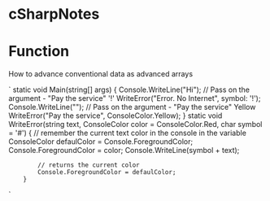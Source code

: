 # cSharpNotes

Function
========================
How to advance conventional data as advanced arrays

`
static void Main(string[] args)
        {
        Console.WriteLine("Hi");
        // Pass on the argument - "Pay the service"  '!'
		WriteError("Error. No Internet", symbol: '!');
		Console.WriteLine("");
        // Pass on the argument - "Pay the service"  Yellow
        WriteError("Pay the service", ConsoleColor.Yellow);
		}
static void WriteError(string text, ConsoleColor color = ConsoleColor.Red, char symbol = '#')
        {
            // remember the current text color in the console in the variable
            ConsoleColor defaulColor = Console.ForegroundColor;
            Console.ForegroundColor = color;
            Console.WriteLine(symbol + text);

            // returns the current color
            Console.ForegroundColor = defaulColor;
        }
`




